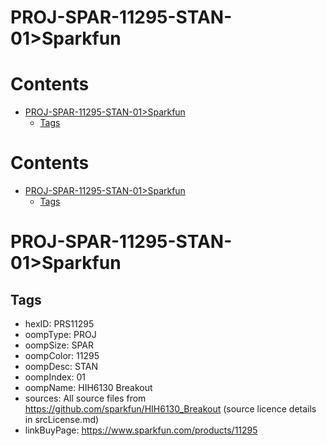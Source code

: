 
PROJ-SPAR-11295-STAN-01>Sparkfun
================================

Contents
========

* [PROJ-SPAR-11295-STAN-01>Sparkfun](#proj-spar-11295-stan-01sparkfun)
	* [Tags](#tags)

Contents
========

* [PROJ-SPAR-11295-STAN-01>Sparkfun](#proj-spar-11295-stan-01sparkfun)
	* [Tags](#tags)

# PROJ-SPAR-11295-STAN-01>Sparkfun

## Tags

- hexID: PRS11295
- oompType: PROJ
- oompSize: SPAR
- oompColor: 11295
- oompDesc: STAN
- oompIndex: 01
- oompName: HIH6130 Breakout
- sources: All source files from https://github.com/sparkfun/HIH6130_Breakout (source licence details in srcLicense.md)
- linkBuyPage: https://www.sparkfun.com/products/11295
